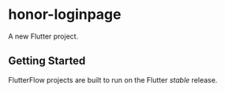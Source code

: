 # honor-loginpage

A new Flutter project.

## Getting Started

FlutterFlow projects are built to run on the Flutter _stable_ release.
